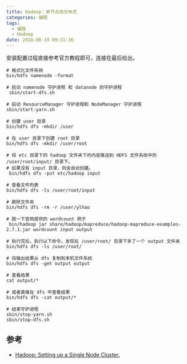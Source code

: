 ```yaml
---
title: Hadoop：单节点伪分布式
categories: 编程
tags:
  - 编程
  - Hadoop
date: 2018-06-19 09:31:36
---
```


安装配置过程直接参考官方教程即可，连接在最后给出。

```
# 格式化文件系统
bin/hdfs namenode -format

# 启动 namenode 守护进程 和 datanode 的守护进程
 sbin/start-dfs.sh

# 启动 ResourceManager 守护进程和 NodeManager 守护进程
sbin/start-yarn.sh

# 创建 user 目录
bin/hdfs dfs -mkdir /user

# 在 user 目录下创建 root 目录
bin/hdfs dfs -mkdir /user/root

# 将 etc 目录下的 hadoop 文件夹下的内容推送到 HDFS 文件系统中的 /user/root/input/ 目录下。
# 如果没有 input 目录，则会自动创建。
 bin/hdfs dfs -put etc/hadoop input

# 查看文件列表
bin/hdfs dfs -ls /user/root/input

# 删除文件夹
bin/hdfs dfs -rm -r /user/ylhao

# 跑一下官网提供的 wordcount 例子
 bin/hadoop jar share/hadoop/mapreduce/hadoop-mapreduce-examples-2.7.1.jar wordcount input output

# 执行完后，执行以下命令，发现在 /user/root/ 目录下多了一个 output 文件夹
bin/hdfs dfs -ls /user/root/

# 将输出结果从 dfs 复制到本机文件系统
bin/hdfs dfs -get output output

# 查看结果
cat output/*

# 或者直接在 dfs 中查看结果
bin/hdfs dfs -cat output/*

# 结束守护进程
sbin/stop-yarn.sh
sbin/stop-dfs.sh
```
## 参考

- [Hadoop: Setting up a Single Node Cluster.](https://hadoop.apache.org/docs/r2.7.5/hadoop-project-dist/hadoop-common/SingleCluster.html)
 
